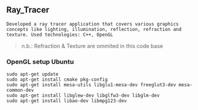 ## Ray_Tracer

```
Developed a ray tracer application that covers various graphics concepts like lighting, illumination, reflection, refraction and texture. Used technologies: C++, OpenGL
```
>n.b.: Refraction & Texture are ommited in this code base

### OpenGL setup Ubuntu 
```
sudo apt-get update
sudo apt-get install cmake pkg-config
sudo apt-get install mesa-utils libglu1-mesa-dev freeglut3-dev mesa-common-dev
sudo apt-get install libglew-dev libglfw3-dev libglm-dev
sudo apt-get install libao-dev libmpg123-dev
```
